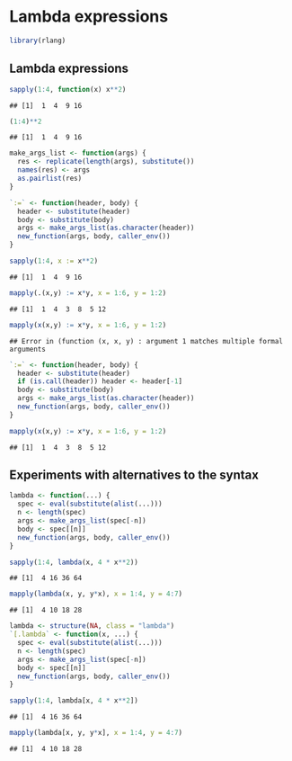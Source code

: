 # Lambda expressions



```r
library(rlang)
```


## Lambda expressions


```r
sapply(1:4, function(x) x**2)
```

```
## [1]  1  4  9 16
```


```r
(1:4)**2
```

```
## [1]  1  4  9 16
```


```r
make_args_list <- function(args) {
  res <- replicate(length(args), substitute())
  names(res) <- args
  as.pairlist(res)
}
```


```r
`:=` <- function(header, body) {
  header <- substitute(header)
  body <- substitute(body)
  args <- make_args_list(as.character(header))
  new_function(args, body, caller_env())
} 
```


```r
sapply(1:4, x := x**2)
```

```
## [1]  1  4  9 16
```



```r
mapply(.(x,y) := x*y, x = 1:6, y = 1:2)
```

```
## [1]  1  4  3  8  5 12
```


```r
mapply(x(x,y) := x*y, x = 1:6, y = 1:2)
```

```
## Error in (function (x, x, y) : argument 1 matches multiple formal arguments
```


```r
`:=` <- function(header, body) {
  header <- substitute(header)
  if (is.call(header)) header <- header[-1]
  body <- substitute(body)
  args <- make_args_list(as.character(header))
  new_function(args, body, caller_env())
} 
```


```r
mapply(x(x,y) := x*y, x = 1:6, y = 1:2)
```

```
## [1]  1  4  3  8  5 12
```


## Experiments with alternatives to the syntax



```r
lambda <- function(...) {
  spec <- eval(substitute(alist(...)))
  n <- length(spec)
  args <- make_args_list(spec[-n])
  body <- spec[[n]]
  new_function(args, body, caller_env())
}
```


```r
sapply(1:4, lambda(x, 4 * x**2))
```

```
## [1]  4 16 36 64
```

```r
mapply(lambda(x, y, y*x), x = 1:4, y = 4:7)
```

```
## [1]  4 10 18 28
```


```r
lambda <- structure(NA, class = "lambda")
`[.lambda` <- function(x, ...) {
  spec <- eval(substitute(alist(...)))
  n <- length(spec)
  args <- make_args_list(spec[-n])
  body <- spec[[n]]
  new_function(args, body, caller_env())
}
```


```r
sapply(1:4, lambda[x, 4 * x**2])
```

```
## [1]  4 16 36 64
```

```r
mapply(lambda[x, y, y*x], x = 1:4, y = 4:7)
```

```
## [1]  4 10 18 28
```


